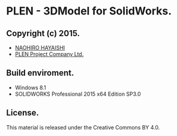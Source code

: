 PLEN - 3DModel for SolidWorks.
================================================================================
Copyright (c) 2015.
---
- [NAOHIRO HAYAISHI](http://earlystone.com/)
- [PLEN Project Company Ltd.](http://plen.jp)

Build enviroment.
---
- Windows 8.1
- SOLIDWORKS Professional 2015 x64 Edition SP3.0

License.
---
This material is released under the Creative Commons BY 4.0.

